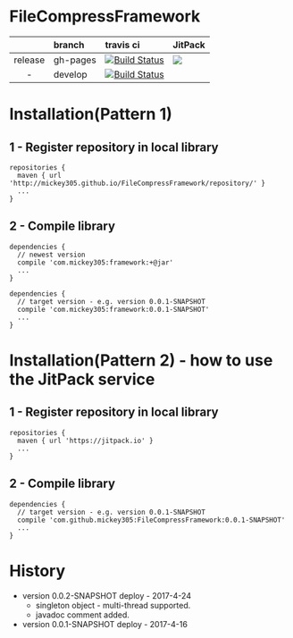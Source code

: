 # FileCompressFramework

| | branch | travis ci | JitPack |
|:---:|:---|:---|:---|
| release | gh-pages | [![Build Status](https://travis-ci.org/mickey305/FileCompressFramework.svg?branch=gh-pages)](https://travis-ci.org/mickey305/FileCompressFramework) | [![](https://jitpack.io/v/mickey305/FileCompressFramework.svg)](https://jitpack.io/#mickey305/FileCompressFramework) |
| - | develop | [![Build Status](https://travis-ci.org/mickey305/FileCompressFramework.svg?branch=develop)](https://travis-ci.org/mickey305/FileCompressFramework) |  |

# Installation(Pattern 1)
## 1 - Register repository in local library

```
repositories {
  maven { url 'http://mickey305.github.io/FileCompressFramework/repository/' }
  ...
}
```

## 2 - Compile library

```
dependencies {
  // newest version
  compile 'com.mickey305:framework:+@jar'
  ...
}
```

```
dependencies {
  // target version - e.g. version 0.0.1-SNAPSHOT
  compile 'com.mickey305:framework:0.0.1-SNAPSHOT'
  ...
}
```

# Installation(Pattern 2) - how to use the JitPack service
## 1 - Register repository in local library

```
repositories {
  maven { url 'https://jitpack.io' }
  ...
}
```

## 2 - Compile library

```
dependencies {
  // target version - e.g. version 0.0.1-SNAPSHOT
  compile 'com.github.mickey305:FileCompressFramework:0.0.1-SNAPSHOT'
  ...
}
```

# History
 * version 0.0.2-SNAPSHOT deploy - 2017-4-24
    * singleton object - multi-thread supported.
    * javadoc comment added.
 * version 0.0.1-SNAPSHOT deploy - 2017-4-16
